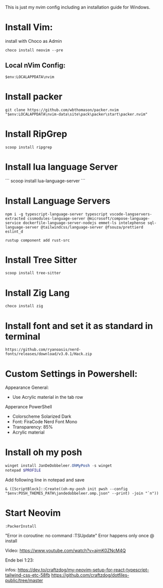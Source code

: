 This is just my nvim config including an installation guide for Windows.

# Install Vim:

install with Choco as Admin

```PS1
choco install neovim --pre
```

## Local nVim Config:

```
$env:LOCALAPPDATA\nvim
```

# Install packer

```
git clone https://github.com/wbthomason/packer.nvim "$env:LOCALAPPDATA\nvim-data\site\pack\packer\start\packer.nvim"
```

# Install RipGrep

```
scoop install ripgrep
```

# Install lua language Server

´´´
scoop install lua-language-server
´´´

# Install Language Servers

```
npm i -g typescript-language-server typescript vscode-langservers-extracted cssmodules-language-server @microsoft/compose-language-service dockerfile-language-server-nodejs emmet-ls intelephense sql-language-server @tailwindcss/language-server @fsouza/prettierd eslint_d

rustup component add rust-src
```

# Install Tree Sitter

```
scoop install tree-sitter
```

# Install Zig Lang

```
choco install zig
```

# Install font and set it as standard in terminal

```
https://github.com/ryanoasis/nerd-fonts/releases/download/v3.0.1/Hack.zip
```

# Custom Settings in Powershell:

Appearance General:

- Use Acrylic material in the tab row

Apperance PowerShell

- Colorscheme Solarized Dark
- Font: FiraCode Nerd Font Mono
- Transparency: 85%
- Acrylic material

# Install oh my posh

```Powershell
winget install JanDeDobbeleer.OhMyPosh -s winget
notepad $PROFILE

```

Add following line in notepad and save

```
& ([ScriptBlock]::Create((oh-my-posh init pwsh --config "$env:POSH_THEMES_PATH\jandedobbeleer.omp.json" --print) -join "`n"))
```

# Start Neovim

```
:PackerInstall
```

"Error in coroutine: no command :TSUpdate" Error happens only once @ install

Video:
https://www.youtube.com/watch?v=ajmK0ZNcM4Q

Ende bei 1:23:

infos:
https://dev.to/craftzdog/my-neovim-setup-for-react-typescript-tailwind-css-etc-58fb
https://github.com/craftzdog/dotfiles-public/tree/master
